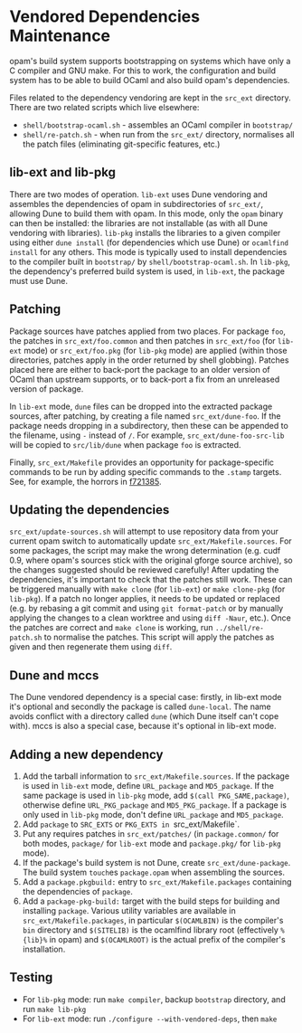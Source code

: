 # Vendored Dependencies Maintenance

opam's build system supports bootstrapping on systems which have only a C compiler and GNU make. For this to work, the configuration and build system has to be able to build OCaml and also build opam's dependencies.

Files related to the dependency vendoring are kept in the `src_ext` directory. There are two related scripts which live elsewhere:
- `shell/bootstrap-ocaml.sh` - assembles an OCaml compiler in `bootstrap/`
- `shell/re-patch.sh` - when run from the `src_ext/` directory, normalises all the patch files (eliminating git-specific features, etc.)

## lib-ext and lib-pkg

There are two modes of operation. `lib-ext` uses Dune vendoring and assembles the dependencies of opam in subdirectories of `src_ext/`, allowing Dune to build them with opam. In this mode, only the `opam` binary can then be installed: the libraries are not installable (as with all Dune vendoring with libraries). `lib-pkg` installs the libraries to a given compiler using either `dune install` (for dependencies which use Dune) or `ocamlfind install` for any others. This mode is typically used to install dependencies to the compiler built in `bootstrap/` by `shell/bootstrap-ocaml.sh`. In `lib-pkg`, the dependency's preferred build system is used, in `lib-ext`, the package must use Dune.

## Patching

Package sources have patches applied from two places. For package `foo`, the patches in `src_ext/foo.common` and then patches in `src_ext/foo` (for `lib-ext` mode) or `src_ext/foo.pkg` (for `lib-pkg` mode) are applied (within those directories, patches apply in the order returned by shell globbing). Patches placed here are either to back-port the package to an older version of OCaml than upstream supports, or to back-port a fix from an unreleased version of package.

In `lib-ext` mode, `dune` files can be dropped into the extracted package sources, after patching, by creating a file named `src_ext/dune-foo`. If the package needs dropping in a subdirectory, then these can be appended to the filename, using `-` instead of `/`. For example, `src_ext/dune-foo-src-lib` will be copied to `src/lib/dune` when package `foo` is extracted.

Finally, `src_ext/Makefile` provides an opportunity for package-specific commands to be run by adding specific commands to the `.stamp` targets. See, for example, the horrors in [f721385](https://github.com/ocaml/opam/commit/f721385).

## Updating the dependencies

`src_ext/update-sources.sh` will attempt to use repository data from your current opam switch to automatically update `src_ext/Makefile.sources`. For some packages, the script may make the wrong determination (e.g. cudf 0.9, where opam's sources stick with the original gforge source archive), so the changes suggested should be reviewed carefully! After updating the dependencies, it's important to check that the patches still work. These can be triggered manually with `make clone` (for `lib-ext`) or `make clone-pkg` (for `lib-pkg`). If a patch no longer applies, it needs to be updated or replaced (e.g. by rebasing a git commit and using `git format-patch` or by manually applying the changes to a clean worktree and using `diff -Naur`, etc.). Once the patches are correct and `make clone` is working, run `../shell/re-patch.sh` to normalise the patches. This script will apply the patches as given and then regenerate them using `diff`.

## Dune and mccs

The Dune vendored dependency is a special case: firstly, in lib-ext mode it's optional and secondly the package is called `dune-local`. The name avoids conflict with a directory called `dune` (which Dune itself can't cope with). mccs is also a special case, because it's optional in lib-ext mode.

## Adding a new dependency

1. Add the tarball information to `src_ext/Makefile.sources`. If the package is used in `lib-ext` mode, define `URL_package` and `MD5_package`. If the same package is used in `lib-pkg` mode, add `$(call PKG_SAME,package)`, otherwise define `URL_PKG_package` and `MD5_PKG_package`. If a package is only used in `lib-pkg` mode, don't define `URL_package` and `MD5_package`.
2. Add `package` to `SRC_EXTS` or `PKG_EXTS in `src_ext/Makefile`.
3. Put any requires patches in `src_ext/patches/` (in `package.common/` for both modes, `package/` for `lib-ext` mode and `package.pkg/` for `lib-pkg` mode).
4. If the package's build system is not Dune, create `src_ext/dune-package`. The build system `touch`es `package.opam` when assembling the sources.
5. Add a `package.pkgbuild:` entry to `src_ext/Makefile.packages` containing the dependencies of `package`.
6. Add a `package-pkg-build:` target with the build steps for building and installing `package`. Various utility variables are available in `src_ext/Makefile.packages`, in particular `$(OCAMLBIN)` is the compiler's `bin` directory and `$(SITELIB)` is the ocamlfind library root (effectively `%{lib}%` in opam) and `$(OCAMLROOT)` is the actual prefix of the compiler's installation.

## Testing

* For `lib-pkg` mode: run `make compiler`, backup `bootstrap` directory, and run `make lib-pkg`
* For `lib-ext` mode: run `./configure --with-vendored-deps`, then `make`
